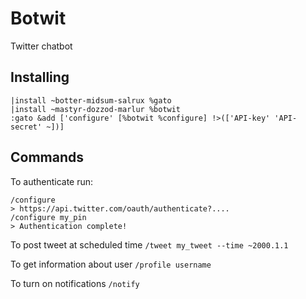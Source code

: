 # Botwit
Twitter chatbot

## Installing 

```
|install ~botter-midsum-salrux %gato
|install ~mastyr-dozzod-marlur %botwit
:gato &add ['configure' [%botwit %configure] !>(['API-key' 'API-secret' ~])]
```

## Commands 

To authenticate run:

````
/configure
> https://api.twitter.com/oauth/authenticate?....
/configure my_pin
> Authentication complete!
````

To post tweet at scheduled time 
`/tweet my_tweet --time ~2000.1.1`

To get information about user
`/profile username`

To turn on notifications
`/notify`
